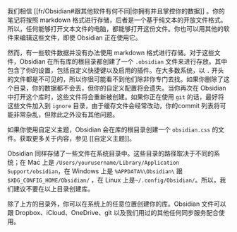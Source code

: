 我们相信 [[fr/Obsidian#跟其他软件有何不同|你拥有并且掌控你的数据]] 。你的笔记将按照 markdown 格式进行存储，后者是一个基于纯文本的开放文件格式。所以，任何能够打开文本文件的电脑，都能够打开这份文件。你也可以用其他的软件来编辑这些文件，即使 Obsidian 正在使用它。

然而，有一些软件数据并没有办法使用 markdown 格式进行存储。对于这些文件，Obsidian 在所有库的根目录都创建了一个 `.obsidian` 文件来进行存放。其中包含了你的设置，包括自定义快捷键以及启用的插件。在大多数系统，以 `.` 开头的文件都是不可见的，所以你很可能看不到他们除非你专门去找。如果你删除了这个目录，你的数据都不会丢，但你的自定义配置将会遗失。当你再次在 Obsidian 中打开这个库时，这些文件将会重新被创建。如果你正在使用 `git` 的话，最好将这些文件加入到 `ignore` 目录，由于缓存文件会经常改动，你的commit 列表将可能非常杂乱，但除此之外没有其他问题。

如果你使用自定义主题，Obsidian 会在库的根目录创建一个 `obsidian.css` 的文件。获取更多关于内容，参见 [[自定义主题]]。

Obsidian 同样存储了一些文件在系统目录中。这些目录的路径取决于不同的系统；在 Mac 上是 `/Users/yourusername/Library/Application Support/obsidian`，在 Windows 上是 `%APPDATA%\Obsidian\` 跟 `$XDG_CONFIG_HOME/Obsidian/` ，在 Linux 上是`~/.config/Obsidian/`。所以，我们建议不要在以上目录创建库。

除了上方的目录外，你可以在系统上的任意位置创建你的库。Obsidian 文件可以跟 Dropbox、iCloud、OneDrive、git 以及我们用过的其他任何同步服务配合使用。
